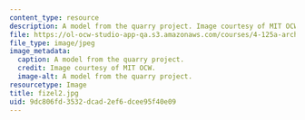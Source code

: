 ```yaml
---
content_type: resource
description: A model from the quarry project. Image courtesy of MIT OCW.
file: https://ol-ocw-studio-app-qa.s3.amazonaws.com/courses/4-125a-architecture-studio-building-in-landscapes-fall-2005/9dc806fd3532dcad2ef6dcee95f40e09_fizel2.jpg
file_type: image/jpeg
image_metadata:
  caption: A model from the quarry project.
  credit: Image courtesy of MIT OCW.
  image-alt: A model from the quarry project.
resourcetype: Image
title: fizel2.jpg
uid: 9dc806fd-3532-dcad-2ef6-dcee95f40e09
---
```

